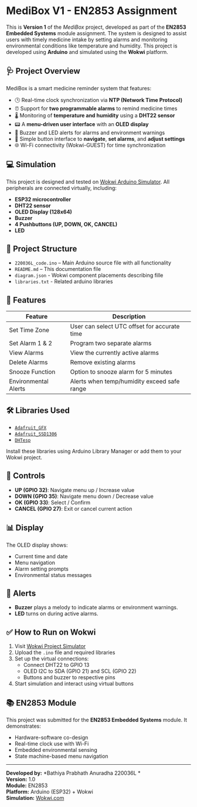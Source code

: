 # MediBox V1 - EN2853 Assignment

This is **Version 1** of the *MediBox* project, developed as part of the **EN2853 Embedded Systems** module assignment. The system is designed to assist users with timely medicine intake by setting alarms and monitoring environmental conditions like temperature and humidity. This project is developed using **Arduino** and simulated using the **Wokwi** platform.

## 🩺 Project Overview

MediBox is a smart medicine reminder system that features:

- 🕒 Real-time clock synchronization via **NTP (Network Time Protocol)**
- ⏰ Support for **two programmable alarms** to remind medicine times
- 🌡️ Monitoring of **temperature and humidity** using a **DHT22 sensor**
- 📟 A **menu-driven user interface** with an **OLED display**
- 🚨 Buzzer and LED alerts for alarms and environment warnings
- 🔘 Simple button interface to **navigate**, **set alarms**, and **adjust settings**
- 🌐 Wi-Fi connectivity (Wokwi-GUEST) for time synchronization

## 💻 Simulation

This project is designed and tested on [Wokwi Arduino Simulator](https://wokwi.com/). All peripherals are connected virtually, including:

- **ESP32 microcontroller**
- **DHT22 sensor**
- **OLED Display (128x64)**
- **Buzzer**
- **4 Pushbuttons (UP, DOWN, OK, CANCEL)**
- **LED**

## 📁 Project Structure

- `220036L_code.ino` – Main Arduino source file with all functionality
- `README.md` – This documentation file
- `diagram.json` - Wokwi component placements describing fille
- `libraries.txt` - Related arduino libraries

## 📌 Features

| Feature | Description |
|--------|-------------|
| Set Time Zone | User can select UTC offset for accurate time |
| Set Alarm 1 & 2 | Program two separate alarms |
| View Alarms | View the currently active alarms |
| Delete Alarms | Remove existing alarms |
| Snooze Function | Option to snooze alarm for 5 minutes |
| Environmental Alerts | Alerts when temp/humidity exceed safe range |

## 🛠️ Libraries Used

- [`Adafruit_GFX`](https://github.com/adafruit/Adafruit-GFX-Library)
- [`Adafruit_SSD1306`](https://github.com/adafruit/Adafruit_SSD1306)
- [`DHTesp`](https://github.com/beegee-tokyo/DHTesp)

Install these libraries using Arduino Library Manager or add them to your Wokwi project.

## 🔧 Controls

- **UP (GPIO 32)**: Navigate menu up / Increase value
- **DOWN (GPIO 35)**: Navigate menu down / Decrease value
- **OK (GPIO 33)**: Select / Confirm
- **CANCEL (GPIO 27)**: Exit or cancel current action

## 📊 Display

The OLED display shows:

- Current time and date
- Menu navigation
- Alarm setting prompts
- Environmental status messages

## 🔔 Alerts

- **Buzzer** plays a melody to indicate alarms or environment warnings.
- **LED** turns on during active alarms.


## ✅ How to Run on Wokwi

1. Visit [Wokwi Project Simulator](https://wokwi.com/)
2. Upload the `.ino` file and required libraries
3. Set up the virtual connections:
   - Connect DHT22 to GPIO 13
   - OLED I2C to SDA (GPIO 21) and SCL (GPIO 22)
   - Buttons and buzzer to respective pins
4. Start simulation and interact using virtual buttons

## 📚 EN2853 Module

This project was submitted for the **EN2853 Embedded Systems** module. It demonstrates:

- Hardware-software co-design
- Real-time clock use with Wi-Fi
- Embedded environmental sensing
- State machine-based menu navigation

---

**Developed by:** *Bathiya Prabhath Anuradha 220036L *  
**Version:** 1.0  
**Module:** EN2853  
**Platform:** Arduino (ESP32) + Wokwi  
**Simulation:** [Wokwi.com](https://wokwi.com/projects/426498239432179713)

